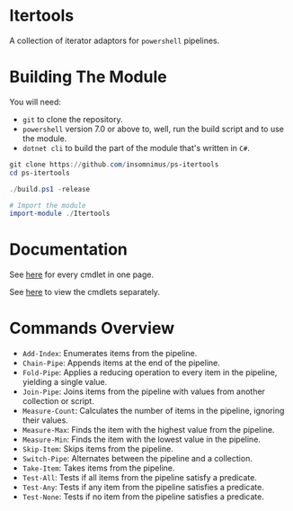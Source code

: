 # Itertools
A collection of iterator adaptors for `powershell` pipelines.

# Building The Module
You will need:
-	`git` to clone the repository.
-	`powershell` version 7.0 or above to, well, run the build script and to use the module.
-	`dotnet cli` to build the part of the module that's written in `C#`.

```powershell
git clone https://github.com/insomnimus/ps-itertools
cd ps-itertools

./build.ps1 -release

# Import the module
import-module ./Itertools
```

# Documentation
See [here](documentation.md) for every cmdlet in one page.

See [here](docs/) to view the cmdlets separately.

# Commands Overview
- `Add-Index`: Enumerates items from the pipeline.
- `Chain-Pipe`: Appends items at the end of the pipeline.
- `Fold-Pipe`: Applies a reducing operation to every item in the pipeline, yielding a single value.
- `Join-Pipe`: Joins items from the pipeline with values from another collection or script.
- `Measure-Count`: Calculates the number of items in the pipeline, ignoring their values.
- `Measure-Max`: Finds the item with the highest value from the pipeline.
- `Measure-Min`: Finds the item with the lowest value in the pipeline.
- `Skip-Item`: Skips items from the pipeline.
- `Switch-Pipe`: Alternates between the pipeline and a collection.
- `Take-Item`: Takes items from the pipeline.
- `Test-All`: Tests if all items from the pipeline satisfy a predicate.
- `Test-Any`: Tests if any item from the pipeline satisfies a predicate.
- `Test-None`: Tests if no item from the pipeline satisfies a predicate.

